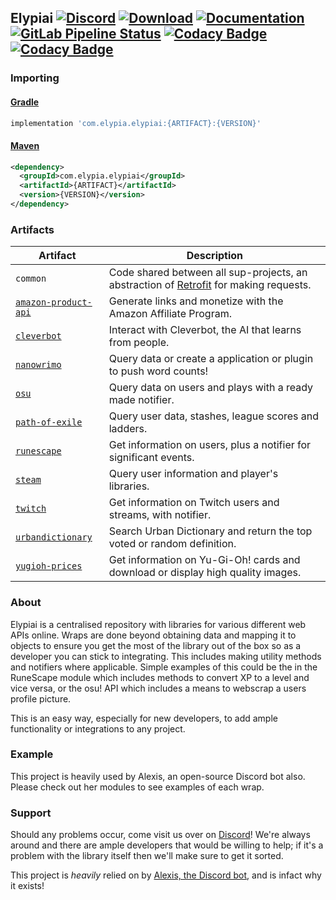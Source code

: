 ## Elypiai [![Discord](https://discordapp.com/api/guilds/184657525990359041/widget.png)](https://discord.gg/hprGMaM) [![Download](https://api.bintray.com/packages/elypia/Elypiai/common/images/download.svg)](https://bintray.com/elypia/Elypiai/common/_latestVersion) [![Documentation](https://img.shields.io/badge/Docs-Elypiai-blue.svg)](https://elypiai.elypia.com/) [![GitLab Pipeline Status](https://gitlab.com/Elypia/Elypiai/badges/master/pipeline.svg)](https://gitlab.com/Elypia/Elypiai/commits/master) [![Codacy Badge](https://api.codacy.com/project/badge/Grade/51814ca2e04c46809f97634601595741)](https://www.codacy.com/app/Elypia/Elypiai?utm_source=gitlab.com&amp;utm_medium=referral&amp;utm_content=Elypia/Elypiai&amp;utm_campaign=Badge_Grade) [![Codacy Badge](https://api.codacy.com/project/badge/Coverage/51814ca2e04c46809f97634601595741)](https://www.codacy.com/app/Elypia/Elypiai?utm_source=gitlab.com&utm_medium=referral&utm_content=Elypia/Elypiai&utm_campaign=Badge_Coverage)

### Importing
#### [Gradle](https://gradle.org/)
```gradle
implementation 'com.elypia.elypiai:{ARTIFACT}:{VERSION}'
```

#### [Maven](https://maven.apache.org/)
```xml
<dependency>
  <groupId>com.elypia.elypiai</groupId>
  <artifactId>{ARTIFACT}</artifactId>
  <version>{VERSION}</version>
</dependency>
```

### **Artifacts**
| Artifact                                                                         | Description                                                                                                                 |
|----------------------------------------------------------------------------------|-----------------------------------------------------------------------------------------------------------------------------|
| `common`                                                                         | Code shared between all sup-projects, an abstraction of [Retrofit](https://square.github.io/retrofit/) for making requests. |
| [`amazon-product-api`](https://affiliate-program.amazon.com/)                    | Generate links and monetize with the Amazon Affiliate Program.                                                              |
| [`cleverbot`](https://www.cleverbot.com/api/)                                    | Interact with Cleverbot, the AI that learns from people.                                                                    |
| [`nanowrimo`](https://nanowrimo.org/wordcount_api)                               | Query data or create a application or plugin to push word counts!                                                           |
| [`osu`](https://github.com/ppy/osu-api/wiki)                                     | Query data on users and plays with a ready made notifier.                                                                   |
| [`path-of-exile`](https://www.pathofexile.com/developer/docs/api-resources)      | Query user data, stashes, league scores and ladders.                                                                        |
| [`runescape`](http://runescape.wikia.com/wiki/Application_programming_interface) | Get information on users, plus a notifier for significant events.                                                           |
| [`steam`](https://steamcommunity.com/dev)                                        | Query user information and player's libraries.                                                                              |
| [`twitch`](https://dev.twitch.tv/docs)                                           | Get information on Twitch users and streams, with notifier.                                                                 |
| [`urbandictionary`](http://api.urbandictionary.com/v0/define?term=api)           | Search Urban Dictionary and return the top voted or random definition.                                                      |
| [`yugioh-prices`](http://docs.yugiohprices.apiary.io/)                           | Get information on Yu-Gi-Oh! cards and download or display high quality images.                                             |

### About
Elypiai is a centralised repository with libraries for various different web APIs online. Wraps are done beyond obtaining data and mapping it to objects to ensure you get the most of the library out of the box so as a developer you can stick to integrating. This includes making utility methods and notifiers where applicable. Simple examples of this could be the in the RuneScape module which includes methods to convert XP to a level and vice versa, or the osu! API which includes a means to webscrap a users profile picture.

This is an easy way, especially for new developers, to add ample functionality or integrations to any project.

### Example
This project is heavily used by Alexis, an open-source Discord bot also. Please check out her modules to see examples of each wrap.

### Support
Should any problems occur, come visit us over on [Discord](https://discord.gg/hprGMaM)! We're always around and there are ample developers that would be willing to help; if it's a problem with the library itself then we'll make sure to get it sorted.

This project is _heavily_ relied on by [Alexis, the Discord bot](https://discordapp.com/oauth2/authorize?client_id=230716794212581376&scope=bot), and is infact why it exists!
